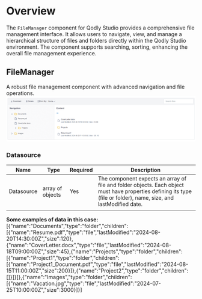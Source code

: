 # Overview

The `FileManager` component for Qodly Studio provides a comprehensive file management interface. It allows users to navigate, view, and manage a hierarchical structure of files and folders directly within the Qodly Studio environment. The component supports searching, sorting, enhancing the overall file management experience.

## FileManager

A robust file management component with advanced navigation and file operations.
![fileManager](public/fileManager.png)

### Datasource

| Name       | Type             | Required | Description                                                                                                                                                        |
| ---------- | ---------------- | -------- | ------------------------------------------------------------------------------------------------------------------------------------------------------------------ |
| Datasource | array of objects | Yes      | The component expects an array of file and folder objects. Each object must have properties defining its type (file or folder), name, size, and lastModified date. |
|            |

**Some examples of data in this case:**
[{"name":"Documents","type":"folder","children":[{"name":"Resume.pdf","type":"file","lastModified":"2024-08-20T14:30:00Z","size":120},{"name":"CoverLetter.docx","type":"file","lastModified":"2024-08-18T09:00:00Z","size":45},{"name":"Projects","type":"folder","children":[{"name":"Project1","type":"folder","children":[{"name":"Project1_Document.pdf","type":"file","lastModified":"2024-08-15T11:00:00Z","size":200}]},{"name":"Project2","type":"folder","children":[]}]}]},{"name":"Images","type":"folder","children":[{"name":"Vacation.jpg","type":"file","lastModified":"2024-07-25T10:00:00Z","size":3000}]}]
